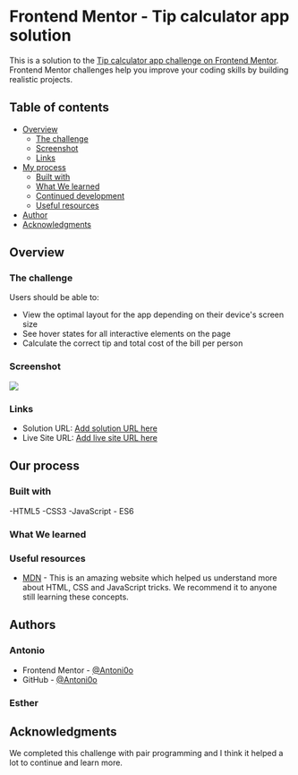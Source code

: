 # Frontend Mentor - Tip calculator app solution

This is a solution to the [Tip calculator app challenge on Frontend Mentor](https://www.frontendmentor.io/challenges/tip-calculator-app-ugJNGbJUX). Frontend Mentor challenges help you improve your coding skills by building realistic projects.

## Table of contents

- [Overview](#overview)
  - [The challenge](#the-challenge)
  - [Screenshot](#screenshot)
  - [Links](#links)
- [My process](#our-process)
  - [Built with](#built-with)
  - [What We learned](#what-we-learned)
  - [Continued development](#continued-development)
  - [Useful resources](#useful-resources)
- [Author](#author)
- [Acknowledgments](#acknowledgments)

## Overview

### The challenge

Users should be able to:

- View the optimal layout for the app depending on their device's screen size
- See hover states for all interactive elements on the page
- Calculate the correct tip and total cost of the bill per person

### Screenshot

![](./screenshot.jpg)

### Links

- Solution URL: [Add solution URL here]()
- Live Site URL: [Add live site URL here]()

## Our process

### Built with

-HTML5
-CSS3
-JavaScript - ES6


### What We learned


### Useful resources

- [MDN](https://developer.mozilla.org/) - This is an amazing website which helped us understand more about HTML, CSS and JavaScript tricks. We recommend it to anyone still learning these concepts.

## Authors

### Antonio

- Frontend Mentor - [@Antoni0o](https://www.frontendmentor.io/profile/Antoni0o)
- GitHub - [@Antoni0o](https://github.com/Antoni0o)

### Esther



## Acknowledgments

We completed this challenge with pair programming and I think it helped a lot to continue and learn more.
